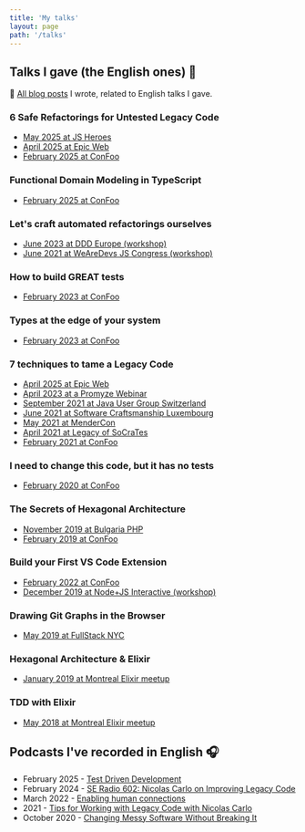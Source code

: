 ```yaml
---
title: 'My talks'
layout: page
path: '/talks'
---
```


## Talks I gave (the English ones) 🎤

🎩 [All blog posts](/tags/talk/) I wrote, related to English talks I gave.

### 6 Safe Refactorings for Untested Legacy Code

- [May 2025 at JS Heroes](https://youtu.be/Ao4f1rYRHa0?si=_wuufsY5AZ6ZQMZ_)
- [April 2025 at Epic Web](https://www.epicweb.dev/talks/6-safe-refactorings-for-untested-legacy-code)
- [February 2025 at ConFoo](https://confoo.ca/en/2025/session/6-safe-refactorings-for-untested-legacy-code)

### Functional Domain Modeling in TypeScript

- [February 2025 at ConFoo](https://confoo.ca/en/2025/session/functional-domain-modeling-in-typescript)

### Let's craft automated refactorings ourselves

- [June 2023 at DDD Europe (workshop)](https://2023.dddeurope.com/program/lets-craft-automated-refactorings-ourselves/)
- [June 2021 at WeAreDevs JS Congress (workshop)](https://understandlegacycode.com/assets/talks/build-vscode-extension-slides.pdf)

### How to build GREAT tests

- [February 2023 at ConFoo](https://confoo.ca/en/2023/session/how-to-build-great-tests)

### Types at the edge of your system

- [February 2023 at ConFoo](https://confoo.ca/en/2023/session/types-at-the-edge-of-your-system)

### 7 techniques to tame a Legacy Code

- [April 2025 at Epic Web](https://www.epicweb.dev/talks/4-techniques-to-tame-a-legacy-codebase)
- [April 2023 at a Promyze Webinar](https://youtu.be/zd9gt71fbrU)
- [September 2021 at Java User Group Switzerland](https://youtu.be/ZmnI1cuS02k)
- [June 2021 at Software Craftsmanship Luxembourg](https://youtu.be/sAbvS7nQtQ8)
- [May 2021 at MenderCon](https://youtu.be/6KUUbV0NcA8)
- [April 2021 at Legacy of SoCraTes](https://www.youtube.com/watch?v=f3B8CqL1Pbg)
- [February 2021 at ConFoo](https://confoo.ca/en/yul2021/session/7-techniques-to-regain-control-of-a-legacy-codebase)

### I need to change this code, but it has no tests

- [February 2020 at ConFoo](https://confoo.ca/en/yul2020/session/i-need-to-change-this-code-but-it-has-no-test)

### The Secrets of Hexagonal Architecture

- [November 2019 at Bulgaria PHP](https://youtu.be/iQE_XDJVAZA)
- [February 2019 at ConFoo](https://confoo.ca/en/yul2019/session/the-secrets-of-hexagonal-architecture)

### Build your First VS Code Extension

- [February 2022 at ConFoo](https://confoo.ca/en/2022/session/let-s-build-your-own-vs-code-automated-refactorings)
- [December 2019 at Node+JS Interactive (workshop)](/en/2019/12/workshop-build-vscode-extension/)

### Drawing Git Graphs in the Browser

- [May 2019 at FullStack NYC](/en/2019/06/drawing-git-graphs-browser/)

### Hexagonal Architecture & Elixir

- [January 2019 at Montreal Elixir meetup](https://youtu.be/sdM1KkjtCe8)

### TDD with Elixir

- [May 2018 at Montreal Elixir meetup](https://youtu.be/HlGaHZWqItU)

## Podcasts I've recorded in English 🎧

- February 2025 - [Test Driven Development](https://youtu.be/r-fxYaHDVBQ?si=V0cVjRd64bqCn6YT)
- February 2024 - [SE Radio 602: Nicolas Carlo on Improving Legacy Code](https://se-radio.net/2024/02/se-radio-602-nicolas-carlo-on-improving-legacy-code/)
- March 2022 - [Enabling human connections](https://devjourney.info/Guests/193-NicolasCarlo.html)
- 2021 - [Tips for Working with Legacy Code with Nicolas Carlo](https://www.codewithjason.com/podcast/9478269-046-tips-for-working-with-legacy-code-with-nicolas-carlo/)
- October 2020 - [Changing Messy Software Without Breaking It](https://maintainable.fm/episodes/nicolas-carlo-changing-messy-software-without-breaking-it)
